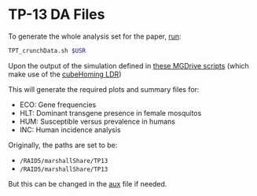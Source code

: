 # TP-13 DA Files

To generate the whole analysis set for the paper, [run](./TPT_crunchData.sh):

```bash
TPT_crunchData.sh $USR
```

Upon the output of the simulation defined in [these MGDrive scripts](https://github.com/Chipdelmal/MGDrivE/tree/master/Main/TP13) (which make use of the [cubeHoming LDR](https://github.com/Chipdelmal/MGDrivE/blob/fb2106b7cfd52116121c8b6a4fa14ad360056e40/MGDri.vE/R/Cube-CRISPR2MF.R))

This will generate the required plots and summary files for:

* ECO: Gene frequencies
* HLT: Dominant transgene presence in female mosquitos
* HUM: Susceptible versus prevalence in humans
* INC: Human incidence analysis

Originally, the paths are set to be:

* `/RAID5/marshallShare/TP13` 
* `/RAID5/marshallShare/TP13`

But this can be changed in the [aux](./TPT_aux.py) file if needed.